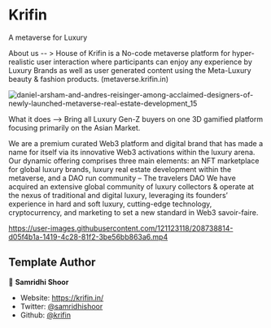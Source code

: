 # Krifin
A metaverse for Luxury

About us -- > House of Krifin is a No-code metaverse platform for hyper-realistic user interaction where participants can enjoy any experience by Luxury Brands as well as user generated content using the Meta-Luxury beauty & fashion products.  (metaverse.krifin.in)

![daniel-arsham-and-andres-reisinger-among-acclaimed-designers-of-newly-launched-metaverse-real-estate-development_15](https://user-images.githubusercontent.com/121123118/208738626-2050c8a9-0084-47f3-844b-5f55fdc89e26.jpg)




What it does --> Bring all Luxury Gen-Z buyers on one 3D gamified platform focusing primarily on the Asian Market.

We are a premium curated Web3 platform and digital brand that has made a name for itself via its innovative Web3 activations within the luxury arena.
Our dynamic offering comprises three main elements: an NFT marketplace for global luxury brands, luxury real estate development within the metaverse, and a DAO run community – The travelers DAO 
We have  acquired an extensive global community of luxury collectors & operate at the nexus of traditional and digital luxury, leveraging its founders’ experience in hard and soft luxury, cutting-edge technology, cryptocurrency, and marketing to set a new standard in Web3 savoir-faire.


https://user-images.githubusercontent.com/121123118/208738814-d05f4b1a-1419-4c28-81f2-3be56bb863a6.mp4


## Template Author

👤 **Samridhi Shoor**

- Website: https://krifin.in/
- Twitter: [@samridhishoor](https://twitter.com/samridhishoor)
- Github: [@krifin](https://github.com/krifin)
